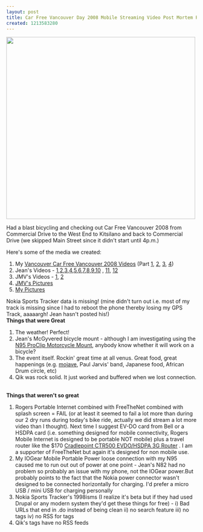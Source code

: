 ```yaml
---
layout: post
title: Car Free Vancouver Day 2008 Mobile Streaming Video Post Mortem Part 1
created: 1213583280
---
```

<a href="http://flickr.com/photos/jmv/2582519431/"><img src="http://farm4.static.flickr.com/3077/2582519431_230b03ffbd_d.jpg" alt="" title="JMV's awesome Car Free Vancouver 08 collage" width="500" height="482" /> </a><p>Had a blast bicycling and checking out Car Free Vancouver 2008 from Commercial Drive to the West End to Kitsilano and back to Commercial Drive (we skipped Main Street since it didn&#39;t start until 4p.m.)</p> <p>Here&#39;s some of the media we created:</p> <ol>   <li>My <a href="http://qik.com/videos/public_search?query=cfvd08">Vancouver Car Free Vancouver 2008 Videos</a> (Part <a href="http://qik.com/video/103568">1</a>, <a href="http://qik.com/video/103626">2</a>, <a href="http://qik.com/video/103700">3</a>, <a href="http://qik.com/video/103830">4</a>)</li>    <li>Jean&#39;s Videos - <a href="http://qik.com/video/103514">1</a>,<a href="http://qik.com/video/103555">2</a>,<a href="http://qik.com/video/103778">3</a>,<a href="http://qik.com/video/103800">4</a>,<a href="http://qik.com/video/103814">5</a>,<a href="http://qik.com/video/103815">6</a>,<a href="http://qik.com/video/103828">7</a>,<a href="http://qik.com/video/103829">8</a>,<a href="http://qik.com/video/103872">9</a>,<a href="http://qik.com/video/103873">10</a> , <a href="http://qik.com/video/103875">11</a>, <a href="http://qik.com/video/103877">12</a></li>    <li>JMV&#39;s Videos - <a href="http://flickr.com/photos/jmv/2582448505/">1</a>, <a href="http://flickr.com/photos/jmv/2583289770/">2</a></li>    <li><a href="http://flickr.com/photos/jmv/tags/carfreevancouver/">JMV&#39;s Pictures</a></li>    <li><a href="http://flickr.com/photos/roland/tags/cfvd08">My Pictures</a></li> </ol>Nokia Sports Tracker data is missing! (mine didn&#39;t turn out i.e. most of my track is missing since I had to reboot the phone thereby losing my GPS Track, aaaaargh! Jean hasn&#39;t posted his!)<br /> <strong>Things that were Great</strong> <ol>   <li>The weather! Perfect!</li>    <li>Jean&#39;s McGyvered bicycle mount - although I am investigating using the <a href="http://thenokiablog.com/2008/06/12/review-proclip-car-mount-kit-for-nokia-n95-8gb-and-nokia-n82/">N95 ProClip Motorcycle Mount</a>, anybody know whether it will work on a bicycle?</li>    <li>The event itself. Rockin&#39; great time at all venus. Great food, great happenings (e.g. <a href="http://www.myspace.com/mojave">mojave</a>, Paul Jarvis&#39; band, Japanese food, African Drum circle, etc)</li>    <li>Qik was rock solid. It just worked and buffered when we lost connection.</li> </ol><br /> <strong>Things that weren&#39;t so great</strong> <ol>   <li>Rogers Portable Internet combined with FreeTheNet combined with splash screen = FAIL (or at least it seemed to fail a lot more than during our 2 dry runs during today&#39;s bike ride, actually we did stream a lot more video than I thought). Next time I suggest EV-DO card from Bell or a HSDPA card (i.e. something designed for mobile connectivity, Rogers Mobile Internet is designed to be portable NOT mobile) plus a travel router like the $170 <a href="http://www.evdoinfo.com/content/view/2355/63/">Cradlepoint CTR500 EVDO/HSDPA 3G Router</a> . I am a supporter of FreeTheNet but again it&#39;s designed for non mobile use.</li>    <li>My IOGear Mobile Portable Power loose connection with my N95 caused me to run out out of power at one point - Jean&#39;s N82 had no problem so probably an issue with my phone, not the IOGear power.But probably points to the fact that the Nokia power connector wasn&#39;t designed to be connected horizontally for charging. I&#39;d prefer a micro USB / mini USB for charging personally</li>    <li>Nokia Sports Tracker&#39;s 1998isms (I realize it&#39;s beta but if they had used Drupal or any modern system they&#39;d get these things for free) - i) Bad URLs that end in .do instead of being clean ii) no search feature iii) no tags iv) no RSS for tags</li>    <li>Qik&#39;s tags have no RSS feeds</li> </ol> 
